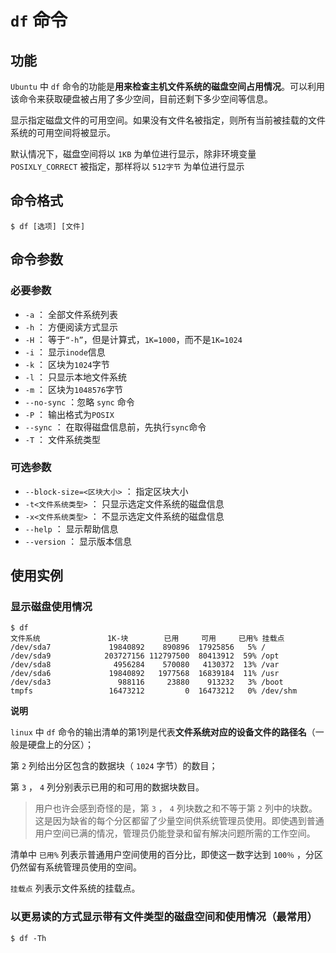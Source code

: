 # `df` 命令

## 功能

`Ubuntu` 中 `df` 命令的功能是**用来检查主机文件系统的磁盘空间占用情况**。可以利用该命令来获取硬盘被占用了多少空间，目前还剩下多少空间等信息。

显示指定磁盘文件的可用空间。如果没有文件名被指定，则所有当前被挂载的文件系统的可用空间将被显示。

默认情况下，磁盘空间将以 `1KB` 为单位进行显示，除非环境变量 `POSIXLY_CORRECT` 被指定，那样将以 `512字节` 为单位进行显示

## 命令格式

```shell
$ df [选项] [文件]
```

## 命令参数

### 必要参数

* `-a` ： 全部文件系统列表
* `-h` ： 方便阅读方式显示
* `-H` ： 等于`“-h”`，但是计算式，`1K=1000`，而不是`1K=1024`
* `-i` ： 显示`inode`信息
* `-k` ： 区块为`1024`字节
* `-l` ： 只显示本地文件系统
* `-m` ： 区块为`1048576`字节
* `--no-sync` ：忽略 `sync` 命令
* `-P` ： 输出格式为`POSIX`
* `--sync` ： 在取得磁盘信息前，先执行`sync`命令
* `-T` ： 文件系统类型

### 可选参数

* `--block-size=<区块大小>` ： 指定区块大小
* `-t<文件系统类型>` ： 只显示选定文件系统的磁盘信息
* `-x<文件系统类型>` ： 不显示选定文件系统的磁盘信息
* `--help` ： 显示帮助信息
* `--version` ： 显示版本信息

## 使用实例

### 显示磁盘使用情况

```shell
$ df
文件系统               1K-块        已用     可用     已用% 挂载点
/dev/sda7             19840892    890896  17925856   5% /
/dev/sda9            203727156 112797500  80413912  59% /opt
/dev/sda8              4956284    570080   4130372  13% /var
/dev/sda6             19840892   1977568  16839184  11% /usr
/dev/sda3               988116     23880    913232   3% /boot
tmpfs                 16473212         0  16473212   0% /dev/shm
```

**说明**

`linux` 中 `df` 命令的输出清单的第1列是代表**文件系统对应的设备文件的路径名**（一般是硬盘上的分区）；

第 `2` 列给出分区包含的数据块（ `1024` 字节）的数目；

第 `3` ， `4` 列分别表示已用的和可用的数据块数目。

> 用户也许会感到奇怪的是，第 `3` ， `4` 列块数之和不等于第 `2` 列中的块数。这是因为缺省的每个分区都留了少量空间供系统管理员使用。即使遇到普通用户空间已满的情况，管理员仍能登录和留有解决问题所需的工作空间。

清单中 `已用%` 列表示普通用户空间使用的百分比，即使这一数字达到 `100％` ，分区仍然留有系统管理员使用的空间。

`挂载点` 列表示文件系统的挂载点。

### 以更易读的方式显示带有文件类型的磁盘空间和使用情况（最常用）

```shell
$ df -Th
```

